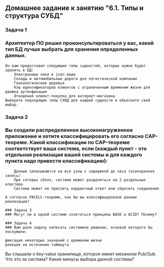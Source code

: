 ## Домашнее задание к занятию "6.1. Типы и структура СУБД"

### Задача 1
### Архитектор ПО решил проконсультироваться у вас, какой тип БД лучше выбрать для хранения определенных данных.
```
Он вам предоставил следующие типы сущностей, которые нужно будет хранить в БД:
    Электронные чеки в json виде
    Склады и автомобильные дороги для логистической компании
    Генеалогические деревья
    Кэш идентификаторов клиентов с ограниченным временем жизни для движка аутенфикации
    Отношения клиент-покупка для интернет-магазина
Выберите подходящие типы СУБД для каждой сущности и объясните свой выбор.
```
### Задача 2
### Вы создали распределенное высоконагруженное приложение и хотите классифицировать его согласно CAP-теореме. Какой классификации по CAP-теореме соответствует ваша система, если     (каждый пункт - это отдельная реализация вашей системы и для каждого пункта надо привести классификацию):
````
    Данные записываются на все узлы с задержкой до часа (асинхронная запись)
    При сетевых сбоях, система может разделиться на 2 раздельных кластера
    Система может не прислать корректный ответ или сбросить соединение

А согласно PACELC-теореме, как бы вы классифицировали данные реализации?

### Задача 3
### Могут ли в одной системе сочетаться принципы BASE и ACID? Почему?

### Задача 4
### Вам дали задачу написать системное решение, основой которого бы послужили:
````
    фиксация некоторых значений с временем жизни
    реакция на истечение таймаута

Вы слышали о key-value хранилище, которое имеет механизм Pub/Sub. Что это за система? Какие минусы выбора данной системы?
````
